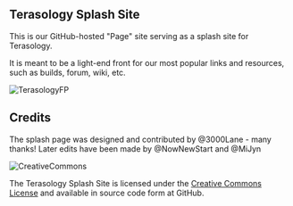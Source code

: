 Terasology Splash Site
-----------------------------

This is our GitHub-hosted "Page" site serving as a splash site for Terasology.

It is meant to be a light-end front for our most popular links and resources, such as builds, forum, wiki, etc.

![TerasologyFP](http://img687.imageshack.us/img687/9246/screensbh.jpg "Terasology Frontpage")

Credits
-------

The splash page was designed and contributed by @3000Lane - many thanks! Later edits have been made by @NowNewStart and @MiJyn

![CreativeCommons](http://i.creativecommons.org/l/by-nc-sa/3.0/88x31.png)

The Terasology Splash Site is licensed under the [Creative Commons License](http://creativecommons.org/licenses/by-nc-sa/3.0/
) and available in source code form at GitHub.